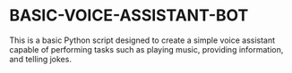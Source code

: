 # BASIC-VOICE-ASSISTANT-BOT
This is a basic Python script designed to create a simple voice assistant capable of performing tasks such as playing music, providing information, and telling jokes.
